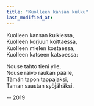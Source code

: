 ```yaml
---
title: "Kuolleen kansan kulku"
last_modified_at:
---
```




Kuolleen kansan kulkiessa,  
Kuolleen korjuun koittaessa,  
Kuolleen mielen kostaessa,  
Kuolleen katseen katsoessa:  


Nouse tahto tieni ylle,  
Nouse raivo raukan päälle,  
Tämän tapon tappajaksi,  
Taman saastan syöjähäksi.  




-- 2019
